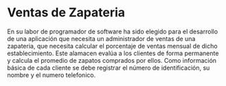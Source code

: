 # Ventas de Zapateria
En su labor  de programador de software ha sido elegido para el desarrollo de una aplicación que necesita un administrador de ventas de una zapateria, que necesita calcular el porcentaje  de ventas mensual de dicho establecimiento. Este alamacen evalúa a los clientes de forma permanente y calcula el promedio de zapatos comprados por ellos. Como información básica de cada cliente se debe registrar el número de identificación, su nombre y el numero telefonico.
